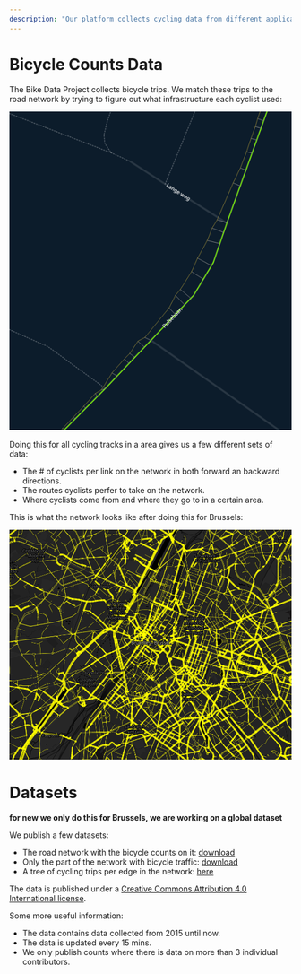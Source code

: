 ```yaml
---
description: "Our platform collects cycling data from different applications and makes the collected data available as open data. One of the datasets we publish is bicycle counts for the road network. \U0001F5FA"
---
```


# Bicycle Counts Data

The Bike Data Project collects bicycle trips. We match these trips to the road network by trying to figure out what infrastructure each cyclist used:

![Map Matching Example](../.gitbook/assets/map-matching-example.png)

Doing this for all cycling tracks in a area gives us a few different sets of data:

- The # of cyclists per link on the network in both forward an backward directions.
- The routes cyclists perfer to take on the network.
- Where cyclists come from and where they go to in a certain area.

This is what the network looks like after doing this for Brussels:

![Map Matched Network](../.gitbook/assets/map-matched-network.png)

# Datasets

**for new we only do this for Brussels, we are working on a global dataset**

We publish a few datasets:

- The road network with the bicycle counts on it: [download](https://data.bikedataproject.org/counts/network.shp.zip)
- Only the part of the network with bicycle traffic: [download](https://data.bikedataproject.org/counts/network-counts.geojson.zip)
- A tree of cycling trips per edge in the network: [here](https://data.bikedataproject.org/counts/trees/)

The data is published under a [Creative Commons Attribution 4.0 International license](https://creativecommons.org/licenses/by/4.0/).

Some more useful information:

* The data contains data collected from 2015 until now. 
* The data is updated every 15 mins.
* We only publish counts where there is data on more than 3 individual contributors.







